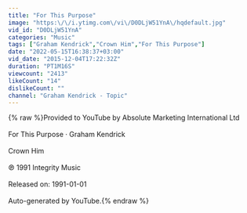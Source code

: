 ```yaml
---
title: "For This Purpose"
image: "https:\/\/i.ytimg.com\/vi\/D0DLjW51YnA\/hqdefault.jpg"
vid_id: "D0DLjW51YnA"
categories: "Music"
tags: ["Graham Kendrick","Crown Him","For This Purpose"]
date: "2022-05-15T16:38:37+03:00"
vid_date: "2015-12-04T17:22:32Z"
duration: "PT1M16S"
viewcount: "2413"
likeCount: "14"
dislikeCount: ""
channel: "Graham Kendrick - Topic"
---
```

{% raw %}Provided to YouTube by Absolute Marketing International Ltd<br /><br />For This Purpose · Graham Kendrick<br /><br />Crown Him<br /><br />℗ 1991 Integrity Music<br /><br />Released on: 1991-01-01<br /><br />Auto-generated by YouTube.{% endraw %}
